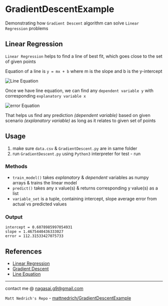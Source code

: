 # GradientDescentExample

Demonstrating how `Gradient Descent` algorithm can solve `Linear Regression` problems

## Linear Regression

`Linear Regression` helps to find a line of best fit, which goes close to the set of given points

Equation of a line is `y = mx + b` where m is the slope and b is the y-intercept

![Line Equation](http://latex2png.com/output//latex_36e24d2caaa6ec79a0967c31517d8d58.png)

Once we have line equation, we can find any `dependent variable y` with corresponding `explanatory variable x`

![error Equation](http://latex2png.com/output//latex_cc30596a0cab8136c6aa10e8efe99c84.png)

That helps us find any prediction _(dependent variable)_ based on given scenario _(explanatory variable)_ as long as it relates to given set of points

## Usage

1. make sure `data.csv` & `GradientDescent.py` are in same folder
2. run `GradientDescent.py` using `Python3` interpreter for test - run

### Methods

- `train_model()` takes _explanatory_ & _dependent_ variables as numpy arrays & trains the linear model
- `predict()` takes any x value(s) & returns corresponding y value(s) as a list
- `variable_set` is a tuple, containing intercept, slope average error from actual vs predicted values

### Output

```
intercept = 0.6078985997054931
slope = 1.4675440436333027
error = 112.31533427075733
```

## References

- [Linear Regression](https://en.m.wikipedia.org/wiki/Linear_regression)
- [Gradient Descent](http://en.wikipedia.org/wiki/Gradient_descent)
- [Line Equation](https://en.wikipedia.org/wiki/Linear_equation)

---
contact me @ nagasai.g9@gmail.com

`Matt Nedrich's Repo` - [mattnedrich/GradientDescentExample](https://github.com/mattnedrich/GradientDescentExample)
